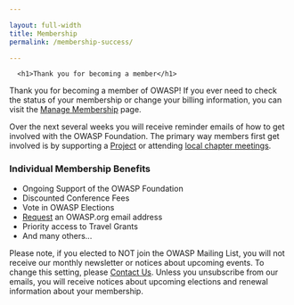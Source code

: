 ```yaml
---

layout: full-width
title: Membership
permalink: /membership-success/

---
```



<div style="margin: 0px;">

  <div class="col-sidebar">
    <div class="main-wrapper" style="padding: 0px;">
      <div>

      <h1>Thank you for becoming a member</h1>
<p>Thank you for becoming a member of OWASP! If you ever need to check the status of your membership or change your billing information, you can visit the <a href="/manage-membership">Manage Membership</a> page.</p>

<p>Over the next several weeks you will receive reminder emails of how to get involved with the OWASP Foundation. The primary way members first get involved is by supporting a <a href="/projects">Project</a> or attending <a href="/chapters">local chapter meetings</a>.</p>
  
<h3>Individual Membership Benefits</h3>
<ul>
  <li>Ongoing Support of the OWASP Foundation</li>
  <li>Discounted Conference Fees</li>
  <li>Vote in OWASP Elections</li>
  <li><a href="https://owasporg.atlassian.net/servicedesk/customer/portal/7/group/18/create/72">Request</a> an OWASP.org email address</li>
  <li>Priority access to Travel Grants</li>
  <li>And many others...</li>
</ul>

<p>Please note, if you elected to NOT join the OWASP Mailing List, you will not receive our monthly newsletter or notices about upcoming events. To change this setting, please <a href="https://owasporg.atlassian.net/servicedesk/customer/portal/7/group/18/create/72">Contact Us</a>.  Unless you unsubscribe from our emails, you will receive notices about upcoming elections and renewal information about your membership.  </p>

</div>
      <aside class="sidebar" role="complementary">
        <!-- reserved for future use -->
      </aside>
    </div>
  </div>

</div>



